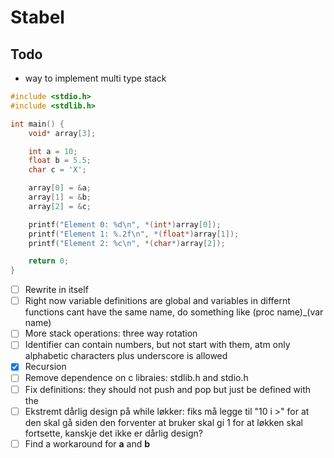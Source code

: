 # Stabel

## Todo
- way to implement multi type stack 
```c
#include <stdio.h>
#include <stdlib.h>

int main() {
    void* array[3];

    int a = 10;
    float b = 5.5;
    char c = 'X';

    array[0] = &a;
    array[1] = &b;
    array[2] = &c;

    printf("Element 0: %d\n", *(int*)array[0]);
    printf("Element 1: %.2f\n", *(float*)array[1]);
    printf("Element 2: %c\n", *(char*)array[2]);

    return 0;
}
```
- [ ] Rewrite in itself
- [ ] Right now variable definitions are global and variables in differnt functions cant have the same name, do something like (proc name)_(var name)
- [ ] More stack operations: three way rotation
- [ ] Identifier can contain numbers, but not start with them, atm only alphabetic characters plus underscore is allowed
- [x] Recursion
- [ ] Remove dependence on c libraies: stdlib.h and stdio.h
- [ ] Fix definitions: they should not push and pop but just be defined with the 
- [ ] Ekstremt dårlig design på while løkker: fiks må legge til "10 i >" for at den skal gå siden den forventer at bruker skal gi 1 for at løkken skal fortsette, kanskje det ikke er dårlig design?
- [ ] Find a workaround for __a__ and __b__
